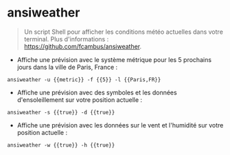# ansiweather

> Un script Shell pour afficher les conditions météo actuelles dans votre terminal.
> Plus d'informations : <https://github.com/fcambus/ansiweather>.

- Affiche une prévision avec le système métrique pour les 5 prochains jours dans la ville de Paris, France :

`ansiweather -u {{metric}} -f {{5}} -l {{Paris,FR}}`

- Affiche une prévision avec des symboles et les données d'ensoleillement sur votre position actuelle :

`ansiweather -s {{true}} -d {{true}}`

- Affiche une prévision avec les données sur le vent et l'humidité sur votre position actuelle :

`ansiweather -w {{true}} -h {{true}}`
